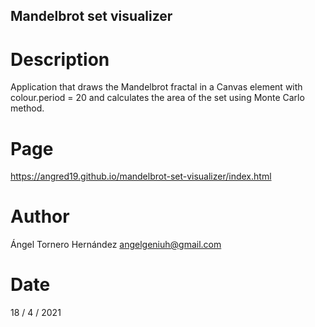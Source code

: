 ## Mandelbrot set visualizer

# Description

Application that draws the Mandelbrot fractal in a Canvas element with colour.period = 20 and calculates the area of the set using Monte Carlo method.

# Page

https://angred19.github.io/mandelbrot-set-visualizer/index.html

# Author

Ángel Tornero Hernández angelgeniuh@gmail.com

# Date

18 / 4 / 2021

